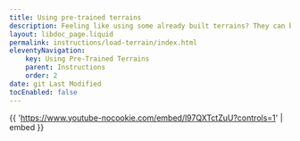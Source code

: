 ```yaml
---
title: Using pre-trained terrains
description: Feeling like using some already built terrains? They can be loaded like presets.
layout: libdoc_page.liquid
permalink: instructions/load-terrain/index.html
eleventyNavigation:
    key: Using Pre-Trained Terrains
    parent: Instructions
    order: 2
date: git Last Modified
tocEnabled: false
---
```


{{ 'https://www.youtube-nocookie.com/embed/l97QXTctZuU?controls=1' | embed }}
